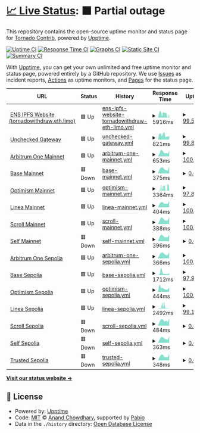 # [📈 Live Status](https://tornadocontrib.github.io/unruggable-upptime): <!--live status--> **🟧 Partial outage**

This repository contains the open-source uptime monitor and status page for [Tornado Contrib](https://codeberg.org/tornadocash), powered by [Upptime](https://github.com/upptime/upptime).

[![Uptime CI](https://github.com/tornadocontrib/unruggable-upptime/workflows/Uptime%20CI/badge.svg)](https://github.com/tornadocontrib/unruggable-upptime/actions?query=workflow%3A%22Uptime+CI%22)
[![Response Time CI](https://github.com/tornadocontrib/unruggable-upptime/workflows/Response%20Time%20CI/badge.svg)](https://github.com/tornadocontrib/unruggable-upptime/actions?query=workflow%3A%22Response+Time+CI%22)
[![Graphs CI](https://github.com/tornadocontrib/unruggable-upptime/workflows/Graphs%20CI/badge.svg)](https://github.com/tornadocontrib/unruggable-upptime/actions?query=workflow%3A%22Graphs+CI%22)
[![Static Site CI](https://github.com/tornadocontrib/unruggable-upptime/workflows/Static%20Site%20CI/badge.svg)](https://github.com/tornadocontrib/unruggable-upptime/actions?query=workflow%3A%22Static+Site+CI%22)
[![Summary CI](https://github.com/tornadocontrib/unruggable-upptime/workflows/Summary%20CI/badge.svg)](https://github.com/tornadocontrib/unruggable-upptime/actions?query=workflow%3A%22Summary+CI%22)

With [Upptime](https://upptime.js.org), you can get your own unlimited and free uptime monitor and status page, powered entirely by a GitHub repository. We use [Issues](https://github.com/tornadocontrib/unruggable-upptime/issues) as incident reports, [Actions](https://github.com/tornadocontrib/unruggable-upptime/actions) as uptime monitors, and [Pages](https://tornadocontrib.github.io/unruggable-upptime) for the status page.

<!--start: status pages-->
<!-- This summary is generated by Upptime (https://github.com/upptime/upptime) -->
<!-- Do not edit this manually, your changes will be overwritten -->
<!-- prettier-ignore -->
| URL | Status | History | Response Time | Uptime |
| --- | ------ | ------- | ------------- | ------ |
| <img alt="" src="https://assets.coingecko.com/coins/images/13496/standard/ZINt8NSB_400x400.jpg" height="13"> [ENS IPFS Website (tornadowithdraw.eth.limo)](https://tornadowithdraw.eth.limo) | 🟩 Up | [ens-ipfs-website-tornadowithdraw-eth-limo.yml](https://github.com/tornadocontrib/unruggable-upptime/commits/HEAD/history/ens-ipfs-website-tornadowithdraw-eth-limo.yml) | <details><summary><img alt="Response time graph" src="./graphs/ens-ipfs-website-tornadowithdraw-eth-limo/response-time-week.png" height="20"> 5916ms</summary><br><a href="https://tornadocontrib.github.io/unruggable-upptime/history/ens-ipfs-website-tornadowithdraw-eth-limo"><img alt="Response time 4773" src="https://img.shields.io/endpoint?url=https%3A%2F%2Fraw.githubusercontent.com%2Ftornadocontrib%2Funruggable-upptime%2FHEAD%2Fapi%2Fens-ipfs-website-tornadowithdraw-eth-limo%2Fresponse-time.json"></a><br><a href="https://tornadocontrib.github.io/unruggable-upptime/history/ens-ipfs-website-tornadowithdraw-eth-limo"><img alt="24-hour response time 6377" src="https://img.shields.io/endpoint?url=https%3A%2F%2Fraw.githubusercontent.com%2Ftornadocontrib%2Funruggable-upptime%2FHEAD%2Fapi%2Fens-ipfs-website-tornadowithdraw-eth-limo%2Fresponse-time-day.json"></a><br><a href="https://tornadocontrib.github.io/unruggable-upptime/history/ens-ipfs-website-tornadowithdraw-eth-limo"><img alt="7-day response time 5916" src="https://img.shields.io/endpoint?url=https%3A%2F%2Fraw.githubusercontent.com%2Ftornadocontrib%2Funruggable-upptime%2FHEAD%2Fapi%2Fens-ipfs-website-tornadowithdraw-eth-limo%2Fresponse-time-week.json"></a><br><a href="https://tornadocontrib.github.io/unruggable-upptime/history/ens-ipfs-website-tornadowithdraw-eth-limo"><img alt="30-day response time 4831" src="https://img.shields.io/endpoint?url=https%3A%2F%2Fraw.githubusercontent.com%2Ftornadocontrib%2Funruggable-upptime%2FHEAD%2Fapi%2Fens-ipfs-website-tornadowithdraw-eth-limo%2Fresponse-time-month.json"></a><br><a href="https://tornadocontrib.github.io/unruggable-upptime/history/ens-ipfs-website-tornadowithdraw-eth-limo"><img alt="1-year response time 4773" src="https://img.shields.io/endpoint?url=https%3A%2F%2Fraw.githubusercontent.com%2Ftornadocontrib%2Funruggable-upptime%2FHEAD%2Fapi%2Fens-ipfs-website-tornadowithdraw-eth-limo%2Fresponse-time-year.json"></a></details> | <details><summary><a href="https://tornadocontrib.github.io/unruggable-upptime/history/ens-ipfs-website-tornadowithdraw-eth-limo">99.58%</a></summary><a href="https://tornadocontrib.github.io/unruggable-upptime/history/ens-ipfs-website-tornadowithdraw-eth-limo"><img alt="All-time uptime 98.25%" src="https://img.shields.io/endpoint?url=https%3A%2F%2Fraw.githubusercontent.com%2Ftornadocontrib%2Funruggable-upptime%2FHEAD%2Fapi%2Fens-ipfs-website-tornadowithdraw-eth-limo%2Fuptime.json"></a><br><a href="https://tornadocontrib.github.io/unruggable-upptime/history/ens-ipfs-website-tornadowithdraw-eth-limo"><img alt="24-hour uptime 100.00%" src="https://img.shields.io/endpoint?url=https%3A%2F%2Fraw.githubusercontent.com%2Ftornadocontrib%2Funruggable-upptime%2FHEAD%2Fapi%2Fens-ipfs-website-tornadowithdraw-eth-limo%2Fuptime-day.json"></a><br><a href="https://tornadocontrib.github.io/unruggable-upptime/history/ens-ipfs-website-tornadowithdraw-eth-limo"><img alt="7-day uptime 99.58%" src="https://img.shields.io/endpoint?url=https%3A%2F%2Fraw.githubusercontent.com%2Ftornadocontrib%2Funruggable-upptime%2FHEAD%2Fapi%2Fens-ipfs-website-tornadowithdraw-eth-limo%2Fuptime-week.json"></a><br><a href="https://tornadocontrib.github.io/unruggable-upptime/history/ens-ipfs-website-tornadowithdraw-eth-limo"><img alt="30-day uptime 99.81%" src="https://img.shields.io/endpoint?url=https%3A%2F%2Fraw.githubusercontent.com%2Ftornadocontrib%2Funruggable-upptime%2FHEAD%2Fapi%2Fens-ipfs-website-tornadowithdraw-eth-limo%2Fuptime-month.json"></a><br><a href="https://tornadocontrib.github.io/unruggable-upptime/history/ens-ipfs-website-tornadowithdraw-eth-limo"><img alt="1-year uptime 98.25%" src="https://img.shields.io/endpoint?url=https%3A%2F%2Fraw.githubusercontent.com%2Ftornadocontrib%2Funruggable-upptime%2FHEAD%2Fapi%2Fens-ipfs-website-tornadowithdraw-eth-limo%2Fuptime-year.json"></a></details>
| <img alt="" src="https://assets.coingecko.com/coins/images/13496/standard/ZINt8NSB_400x400.jpg" height="13"> [Unchecked Gateway](https://unchecked.tornadowithdraw.com) | 🟩 Up | [unchecked-gateway.yml](https://github.com/tornadocontrib/unruggable-upptime/commits/HEAD/history/unchecked-gateway.yml) | <details><summary><img alt="Response time graph" src="./graphs/unchecked-gateway/response-time-week.png" height="20"> 821ms</summary><br><a href="https://tornadocontrib.github.io/unruggable-upptime/history/unchecked-gateway"><img alt="Response time 1374" src="https://img.shields.io/endpoint?url=https%3A%2F%2Fraw.githubusercontent.com%2Ftornadocontrib%2Funruggable-upptime%2FHEAD%2Fapi%2Funchecked-gateway%2Fresponse-time.json"></a><br><a href="https://tornadocontrib.github.io/unruggable-upptime/history/unchecked-gateway"><img alt="24-hour response time 663" src="https://img.shields.io/endpoint?url=https%3A%2F%2Fraw.githubusercontent.com%2Ftornadocontrib%2Funruggable-upptime%2FHEAD%2Fapi%2Funchecked-gateway%2Fresponse-time-day.json"></a><br><a href="https://tornadocontrib.github.io/unruggable-upptime/history/unchecked-gateway"><img alt="7-day response time 821" src="https://img.shields.io/endpoint?url=https%3A%2F%2Fraw.githubusercontent.com%2Ftornadocontrib%2Funruggable-upptime%2FHEAD%2Fapi%2Funchecked-gateway%2Fresponse-time-week.json"></a><br><a href="https://tornadocontrib.github.io/unruggable-upptime/history/unchecked-gateway"><img alt="30-day response time 1537" src="https://img.shields.io/endpoint?url=https%3A%2F%2Fraw.githubusercontent.com%2Ftornadocontrib%2Funruggable-upptime%2FHEAD%2Fapi%2Funchecked-gateway%2Fresponse-time-month.json"></a><br><a href="https://tornadocontrib.github.io/unruggable-upptime/history/unchecked-gateway"><img alt="1-year response time 1374" src="https://img.shields.io/endpoint?url=https%3A%2F%2Fraw.githubusercontent.com%2Ftornadocontrib%2Funruggable-upptime%2FHEAD%2Fapi%2Funchecked-gateway%2Fresponse-time-year.json"></a></details> | <details><summary><a href="https://tornadocontrib.github.io/unruggable-upptime/history/unchecked-gateway">99.83%</a></summary><a href="https://tornadocontrib.github.io/unruggable-upptime/history/unchecked-gateway"><img alt="All-time uptime 99.48%" src="https://img.shields.io/endpoint?url=https%3A%2F%2Fraw.githubusercontent.com%2Ftornadocontrib%2Funruggable-upptime%2FHEAD%2Fapi%2Funchecked-gateway%2Fuptime.json"></a><br><a href="https://tornadocontrib.github.io/unruggable-upptime/history/unchecked-gateway"><img alt="24-hour uptime 100.00%" src="https://img.shields.io/endpoint?url=https%3A%2F%2Fraw.githubusercontent.com%2Ftornadocontrib%2Funruggable-upptime%2FHEAD%2Fapi%2Funchecked-gateway%2Fuptime-day.json"></a><br><a href="https://tornadocontrib.github.io/unruggable-upptime/history/unchecked-gateway"><img alt="7-day uptime 99.83%" src="https://img.shields.io/endpoint?url=https%3A%2F%2Fraw.githubusercontent.com%2Ftornadocontrib%2Funruggable-upptime%2FHEAD%2Fapi%2Funchecked-gateway%2Fuptime-week.json"></a><br><a href="https://tornadocontrib.github.io/unruggable-upptime/history/unchecked-gateway"><img alt="30-day uptime 99.32%" src="https://img.shields.io/endpoint?url=https%3A%2F%2Fraw.githubusercontent.com%2Ftornadocontrib%2Funruggable-upptime%2FHEAD%2Fapi%2Funchecked-gateway%2Fuptime-month.json"></a><br><a href="https://tornadocontrib.github.io/unruggable-upptime/history/unchecked-gateway"><img alt="1-year uptime 99.48%" src="https://img.shields.io/endpoint?url=https%3A%2F%2Fraw.githubusercontent.com%2Ftornadocontrib%2Funruggable-upptime%2FHEAD%2Fapi%2Funchecked-gateway%2Fuptime-year.json"></a></details>
| <img alt="" src="https://assets.coingecko.com/coins/images/16547/standard/arb.jpg" height="13"> [Arbitrum One Mainnet](https://arbitrum.gateway.unruggable.com) | 🟩 Up | [arbitrum-one-mainnet.yml](https://github.com/tornadocontrib/unruggable-upptime/commits/HEAD/history/arbitrum-one-mainnet.yml) | <details><summary><img alt="Response time graph" src="./graphs/arbitrum-one-mainnet/response-time-week.png" height="20"> 653ms</summary><br><a href="https://tornadocontrib.github.io/unruggable-upptime/history/arbitrum-one-mainnet"><img alt="Response time 579" src="https://img.shields.io/endpoint?url=https%3A%2F%2Fraw.githubusercontent.com%2Ftornadocontrib%2Funruggable-upptime%2FHEAD%2Fapi%2Farbitrum-one-mainnet%2Fresponse-time.json"></a><br><a href="https://tornadocontrib.github.io/unruggable-upptime/history/arbitrum-one-mainnet"><img alt="24-hour response time 859" src="https://img.shields.io/endpoint?url=https%3A%2F%2Fraw.githubusercontent.com%2Ftornadocontrib%2Funruggable-upptime%2FHEAD%2Fapi%2Farbitrum-one-mainnet%2Fresponse-time-day.json"></a><br><a href="https://tornadocontrib.github.io/unruggable-upptime/history/arbitrum-one-mainnet"><img alt="7-day response time 653" src="https://img.shields.io/endpoint?url=https%3A%2F%2Fraw.githubusercontent.com%2Ftornadocontrib%2Funruggable-upptime%2FHEAD%2Fapi%2Farbitrum-one-mainnet%2Fresponse-time-week.json"></a><br><a href="https://tornadocontrib.github.io/unruggable-upptime/history/arbitrum-one-mainnet"><img alt="30-day response time 571" src="https://img.shields.io/endpoint?url=https%3A%2F%2Fraw.githubusercontent.com%2Ftornadocontrib%2Funruggable-upptime%2FHEAD%2Fapi%2Farbitrum-one-mainnet%2Fresponse-time-month.json"></a><br><a href="https://tornadocontrib.github.io/unruggable-upptime/history/arbitrum-one-mainnet"><img alt="1-year response time 579" src="https://img.shields.io/endpoint?url=https%3A%2F%2Fraw.githubusercontent.com%2Ftornadocontrib%2Funruggable-upptime%2FHEAD%2Fapi%2Farbitrum-one-mainnet%2Fresponse-time-year.json"></a></details> | <details><summary><a href="https://tornadocontrib.github.io/unruggable-upptime/history/arbitrum-one-mainnet">100.00%</a></summary><a href="https://tornadocontrib.github.io/unruggable-upptime/history/arbitrum-one-mainnet"><img alt="All-time uptime 94.52%" src="https://img.shields.io/endpoint?url=https%3A%2F%2Fraw.githubusercontent.com%2Ftornadocontrib%2Funruggable-upptime%2FHEAD%2Fapi%2Farbitrum-one-mainnet%2Fuptime.json"></a><br><a href="https://tornadocontrib.github.io/unruggable-upptime/history/arbitrum-one-mainnet"><img alt="24-hour uptime 100.00%" src="https://img.shields.io/endpoint?url=https%3A%2F%2Fraw.githubusercontent.com%2Ftornadocontrib%2Funruggable-upptime%2FHEAD%2Fapi%2Farbitrum-one-mainnet%2Fuptime-day.json"></a><br><a href="https://tornadocontrib.github.io/unruggable-upptime/history/arbitrum-one-mainnet"><img alt="7-day uptime 100.00%" src="https://img.shields.io/endpoint?url=https%3A%2F%2Fraw.githubusercontent.com%2Ftornadocontrib%2Funruggable-upptime%2FHEAD%2Fapi%2Farbitrum-one-mainnet%2Fuptime-week.json"></a><br><a href="https://tornadocontrib.github.io/unruggable-upptime/history/arbitrum-one-mainnet"><img alt="30-day uptime 100.00%" src="https://img.shields.io/endpoint?url=https%3A%2F%2Fraw.githubusercontent.com%2Ftornadocontrib%2Funruggable-upptime%2FHEAD%2Fapi%2Farbitrum-one-mainnet%2Fuptime-month.json"></a><br><a href="https://tornadocontrib.github.io/unruggable-upptime/history/arbitrum-one-mainnet"><img alt="1-year uptime 94.52%" src="https://img.shields.io/endpoint?url=https%3A%2F%2Fraw.githubusercontent.com%2Ftornadocontrib%2Funruggable-upptime%2FHEAD%2Fapi%2Farbitrum-one-mainnet%2Fuptime-year.json"></a></details>
| <img alt="" src="https://raw.githubusercontent.com/base-org/brand-kit/refs/heads/main/logo/symbol/Base_Symbol_Blue.png" height="13"> [Base Mainnet](https://base.gateway.unruggable.com) | 🟥 Down | [base-mainnet.yml](https://github.com/tornadocontrib/unruggable-upptime/commits/HEAD/history/base-mainnet.yml) | <details><summary><img alt="Response time graph" src="./graphs/base-mainnet/response-time-week.png" height="20"> 375ms</summary><br><a href="https://tornadocontrib.github.io/unruggable-upptime/history/base-mainnet"><img alt="Response time 2330" src="https://img.shields.io/endpoint?url=https%3A%2F%2Fraw.githubusercontent.com%2Ftornadocontrib%2Funruggable-upptime%2FHEAD%2Fapi%2Fbase-mainnet%2Fresponse-time.json"></a><br><a href="https://tornadocontrib.github.io/unruggable-upptime/history/base-mainnet"><img alt="24-hour response time 545" src="https://img.shields.io/endpoint?url=https%3A%2F%2Fraw.githubusercontent.com%2Ftornadocontrib%2Funruggable-upptime%2FHEAD%2Fapi%2Fbase-mainnet%2Fresponse-time-day.json"></a><br><a href="https://tornadocontrib.github.io/unruggable-upptime/history/base-mainnet"><img alt="7-day response time 375" src="https://img.shields.io/endpoint?url=https%3A%2F%2Fraw.githubusercontent.com%2Ftornadocontrib%2Funruggable-upptime%2FHEAD%2Fapi%2Fbase-mainnet%2Fresponse-time-week.json"></a><br><a href="https://tornadocontrib.github.io/unruggable-upptime/history/base-mainnet"><img alt="30-day response time 356" src="https://img.shields.io/endpoint?url=https%3A%2F%2Fraw.githubusercontent.com%2Ftornadocontrib%2Funruggable-upptime%2FHEAD%2Fapi%2Fbase-mainnet%2Fresponse-time-month.json"></a><br><a href="https://tornadocontrib.github.io/unruggable-upptime/history/base-mainnet"><img alt="1-year response time 2330" src="https://img.shields.io/endpoint?url=https%3A%2F%2Fraw.githubusercontent.com%2Ftornadocontrib%2Funruggable-upptime%2FHEAD%2Fapi%2Fbase-mainnet%2Fresponse-time-year.json"></a></details> | <details><summary><a href="https://tornadocontrib.github.io/unruggable-upptime/history/base-mainnet">0.00%</a></summary><a href="https://tornadocontrib.github.io/unruggable-upptime/history/base-mainnet"><img alt="All-time uptime 34.46%" src="https://img.shields.io/endpoint?url=https%3A%2F%2Fraw.githubusercontent.com%2Ftornadocontrib%2Funruggable-upptime%2FHEAD%2Fapi%2Fbase-mainnet%2Fuptime.json"></a><br><a href="https://tornadocontrib.github.io/unruggable-upptime/history/base-mainnet"><img alt="24-hour uptime 0.00%" src="https://img.shields.io/endpoint?url=https%3A%2F%2Fraw.githubusercontent.com%2Ftornadocontrib%2Funruggable-upptime%2FHEAD%2Fapi%2Fbase-mainnet%2Fuptime-day.json"></a><br><a href="https://tornadocontrib.github.io/unruggable-upptime/history/base-mainnet"><img alt="7-day uptime 0.00%" src="https://img.shields.io/endpoint?url=https%3A%2F%2Fraw.githubusercontent.com%2Ftornadocontrib%2Funruggable-upptime%2FHEAD%2Fapi%2Fbase-mainnet%2Fuptime-week.json"></a><br><a href="https://tornadocontrib.github.io/unruggable-upptime/history/base-mainnet"><img alt="30-day uptime 0.00%" src="https://img.shields.io/endpoint?url=https%3A%2F%2Fraw.githubusercontent.com%2Ftornadocontrib%2Funruggable-upptime%2FHEAD%2Fapi%2Fbase-mainnet%2Fuptime-month.json"></a><br><a href="https://tornadocontrib.github.io/unruggable-upptime/history/base-mainnet"><img alt="1-year uptime 34.46%" src="https://img.shields.io/endpoint?url=https%3A%2F%2Fraw.githubusercontent.com%2Ftornadocontrib%2Funruggable-upptime%2FHEAD%2Fapi%2Fbase-mainnet%2Fuptime-year.json"></a></details>
| <img alt="" src="https://assets.coingecko.com/coins/images/25244/standard/Optimism.png" height="13"> [Optimism Mainnet](https://optimism.gateway.unruggable.com) | 🟩 Up | [optimism-mainnet.yml](https://github.com/tornadocontrib/unruggable-upptime/commits/HEAD/history/optimism-mainnet.yml) | <details><summary><img alt="Response time graph" src="./graphs/optimism-mainnet/response-time-week.png" height="20"> 3364ms</summary><br><a href="https://tornadocontrib.github.io/unruggable-upptime/history/optimism-mainnet"><img alt="Response time 2216" src="https://img.shields.io/endpoint?url=https%3A%2F%2Fraw.githubusercontent.com%2Ftornadocontrib%2Funruggable-upptime%2FHEAD%2Fapi%2Foptimism-mainnet%2Fresponse-time.json"></a><br><a href="https://tornadocontrib.github.io/unruggable-upptime/history/optimism-mainnet"><img alt="24-hour response time 1852" src="https://img.shields.io/endpoint?url=https%3A%2F%2Fraw.githubusercontent.com%2Ftornadocontrib%2Funruggable-upptime%2FHEAD%2Fapi%2Foptimism-mainnet%2Fresponse-time-day.json"></a><br><a href="https://tornadocontrib.github.io/unruggable-upptime/history/optimism-mainnet"><img alt="7-day response time 3364" src="https://img.shields.io/endpoint?url=https%3A%2F%2Fraw.githubusercontent.com%2Ftornadocontrib%2Funruggable-upptime%2FHEAD%2Fapi%2Foptimism-mainnet%2Fresponse-time-week.json"></a><br><a href="https://tornadocontrib.github.io/unruggable-upptime/history/optimism-mainnet"><img alt="30-day response time 1994" src="https://img.shields.io/endpoint?url=https%3A%2F%2Fraw.githubusercontent.com%2Ftornadocontrib%2Funruggable-upptime%2FHEAD%2Fapi%2Foptimism-mainnet%2Fresponse-time-month.json"></a><br><a href="https://tornadocontrib.github.io/unruggable-upptime/history/optimism-mainnet"><img alt="1-year response time 2216" src="https://img.shields.io/endpoint?url=https%3A%2F%2Fraw.githubusercontent.com%2Ftornadocontrib%2Funruggable-upptime%2FHEAD%2Fapi%2Foptimism-mainnet%2Fresponse-time-year.json"></a></details> | <details><summary><a href="https://tornadocontrib.github.io/unruggable-upptime/history/optimism-mainnet">97.89%</a></summary><a href="https://tornadocontrib.github.io/unruggable-upptime/history/optimism-mainnet"><img alt="All-time uptime 88.12%" src="https://img.shields.io/endpoint?url=https%3A%2F%2Fraw.githubusercontent.com%2Ftornadocontrib%2Funruggable-upptime%2FHEAD%2Fapi%2Foptimism-mainnet%2Fuptime.json"></a><br><a href="https://tornadocontrib.github.io/unruggable-upptime/history/optimism-mainnet"><img alt="24-hour uptime 90.13%" src="https://img.shields.io/endpoint?url=https%3A%2F%2Fraw.githubusercontent.com%2Ftornadocontrib%2Funruggable-upptime%2FHEAD%2Fapi%2Foptimism-mainnet%2Fuptime-day.json"></a><br><a href="https://tornadocontrib.github.io/unruggable-upptime/history/optimism-mainnet"><img alt="7-day uptime 97.89%" src="https://img.shields.io/endpoint?url=https%3A%2F%2Fraw.githubusercontent.com%2Ftornadocontrib%2Funruggable-upptime%2FHEAD%2Fapi%2Foptimism-mainnet%2Fuptime-week.json"></a><br><a href="https://tornadocontrib.github.io/unruggable-upptime/history/optimism-mainnet"><img alt="30-day uptime 99.33%" src="https://img.shields.io/endpoint?url=https%3A%2F%2Fraw.githubusercontent.com%2Ftornadocontrib%2Funruggable-upptime%2FHEAD%2Fapi%2Foptimism-mainnet%2Fuptime-month.json"></a><br><a href="https://tornadocontrib.github.io/unruggable-upptime/history/optimism-mainnet"><img alt="1-year uptime 88.12%" src="https://img.shields.io/endpoint?url=https%3A%2F%2Fraw.githubusercontent.com%2Ftornadocontrib%2Funruggable-upptime%2FHEAD%2Fapi%2Foptimism-mainnet%2Fuptime-year.json"></a></details>
| <img alt="" src="https://linea.build/_next/static/media/logomark.1510dc60.svg" height="13"> [Linea Mainnet](https://linea.gateway.unruggable.com) | 🟩 Up | [linea-mainnet.yml](https://github.com/tornadocontrib/unruggable-upptime/commits/HEAD/history/linea-mainnet.yml) | <details><summary><img alt="Response time graph" src="./graphs/linea-mainnet/response-time-week.png" height="20"> 404ms</summary><br><a href="https://tornadocontrib.github.io/unruggable-upptime/history/linea-mainnet"><img alt="Response time 419" src="https://img.shields.io/endpoint?url=https%3A%2F%2Fraw.githubusercontent.com%2Ftornadocontrib%2Funruggable-upptime%2FHEAD%2Fapi%2Flinea-mainnet%2Fresponse-time.json"></a><br><a href="https://tornadocontrib.github.io/unruggable-upptime/history/linea-mainnet"><img alt="24-hour response time 604" src="https://img.shields.io/endpoint?url=https%3A%2F%2Fraw.githubusercontent.com%2Ftornadocontrib%2Funruggable-upptime%2FHEAD%2Fapi%2Flinea-mainnet%2Fresponse-time-day.json"></a><br><a href="https://tornadocontrib.github.io/unruggable-upptime/history/linea-mainnet"><img alt="7-day response time 404" src="https://img.shields.io/endpoint?url=https%3A%2F%2Fraw.githubusercontent.com%2Ftornadocontrib%2Funruggable-upptime%2FHEAD%2Fapi%2Flinea-mainnet%2Fresponse-time-week.json"></a><br><a href="https://tornadocontrib.github.io/unruggable-upptime/history/linea-mainnet"><img alt="30-day response time 467" src="https://img.shields.io/endpoint?url=https%3A%2F%2Fraw.githubusercontent.com%2Ftornadocontrib%2Funruggable-upptime%2FHEAD%2Fapi%2Flinea-mainnet%2Fresponse-time-month.json"></a><br><a href="https://tornadocontrib.github.io/unruggable-upptime/history/linea-mainnet"><img alt="1-year response time 419" src="https://img.shields.io/endpoint?url=https%3A%2F%2Fraw.githubusercontent.com%2Ftornadocontrib%2Funruggable-upptime%2FHEAD%2Fapi%2Flinea-mainnet%2Fresponse-time-year.json"></a></details> | <details><summary><a href="https://tornadocontrib.github.io/unruggable-upptime/history/linea-mainnet">100.00%</a></summary><a href="https://tornadocontrib.github.io/unruggable-upptime/history/linea-mainnet"><img alt="All-time uptime 37.05%" src="https://img.shields.io/endpoint?url=https%3A%2F%2Fraw.githubusercontent.com%2Ftornadocontrib%2Funruggable-upptime%2FHEAD%2Fapi%2Flinea-mainnet%2Fuptime.json"></a><br><a href="https://tornadocontrib.github.io/unruggable-upptime/history/linea-mainnet"><img alt="24-hour uptime 100.00%" src="https://img.shields.io/endpoint?url=https%3A%2F%2Fraw.githubusercontent.com%2Ftornadocontrib%2Funruggable-upptime%2FHEAD%2Fapi%2Flinea-mainnet%2Fuptime-day.json"></a><br><a href="https://tornadocontrib.github.io/unruggable-upptime/history/linea-mainnet"><img alt="7-day uptime 100.00%" src="https://img.shields.io/endpoint?url=https%3A%2F%2Fraw.githubusercontent.com%2Ftornadocontrib%2Funruggable-upptime%2FHEAD%2Fapi%2Flinea-mainnet%2Fuptime-week.json"></a><br><a href="https://tornadocontrib.github.io/unruggable-upptime/history/linea-mainnet"><img alt="30-day uptime 87.47%" src="https://img.shields.io/endpoint?url=https%3A%2F%2Fraw.githubusercontent.com%2Ftornadocontrib%2Funruggable-upptime%2FHEAD%2Fapi%2Flinea-mainnet%2Fuptime-month.json"></a><br><a href="https://tornadocontrib.github.io/unruggable-upptime/history/linea-mainnet"><img alt="1-year uptime 37.05%" src="https://img.shields.io/endpoint?url=https%3A%2F%2Fraw.githubusercontent.com%2Ftornadocontrib%2Funruggable-upptime%2FHEAD%2Fapi%2Flinea-mainnet%2Fuptime-year.json"></a></details>
| <img alt="" src="https://assets.coingecko.com/coins/images/50571/standard/scroll.jpg" height="13"> [Scroll Mainnet](https://scroll.gateway.unruggable.com) | 🟩 Up | [scroll-mainnet.yml](https://github.com/tornadocontrib/unruggable-upptime/commits/HEAD/history/scroll-mainnet.yml) | <details><summary><img alt="Response time graph" src="./graphs/scroll-mainnet/response-time-week.png" height="20"> 388ms</summary><br><a href="https://tornadocontrib.github.io/unruggable-upptime/history/scroll-mainnet"><img alt="Response time 440" src="https://img.shields.io/endpoint?url=https%3A%2F%2Fraw.githubusercontent.com%2Ftornadocontrib%2Funruggable-upptime%2FHEAD%2Fapi%2Fscroll-mainnet%2Fresponse-time.json"></a><br><a href="https://tornadocontrib.github.io/unruggable-upptime/history/scroll-mainnet"><img alt="24-hour response time 559" src="https://img.shields.io/endpoint?url=https%3A%2F%2Fraw.githubusercontent.com%2Ftornadocontrib%2Funruggable-upptime%2FHEAD%2Fapi%2Fscroll-mainnet%2Fresponse-time-day.json"></a><br><a href="https://tornadocontrib.github.io/unruggable-upptime/history/scroll-mainnet"><img alt="7-day response time 388" src="https://img.shields.io/endpoint?url=https%3A%2F%2Fraw.githubusercontent.com%2Ftornadocontrib%2Funruggable-upptime%2FHEAD%2Fapi%2Fscroll-mainnet%2Fresponse-time-week.json"></a><br><a href="https://tornadocontrib.github.io/unruggable-upptime/history/scroll-mainnet"><img alt="30-day response time 490" src="https://img.shields.io/endpoint?url=https%3A%2F%2Fraw.githubusercontent.com%2Ftornadocontrib%2Funruggable-upptime%2FHEAD%2Fapi%2Fscroll-mainnet%2Fresponse-time-month.json"></a><br><a href="https://tornadocontrib.github.io/unruggable-upptime/history/scroll-mainnet"><img alt="1-year response time 440" src="https://img.shields.io/endpoint?url=https%3A%2F%2Fraw.githubusercontent.com%2Ftornadocontrib%2Funruggable-upptime%2FHEAD%2Fapi%2Fscroll-mainnet%2Fresponse-time-year.json"></a></details> | <details><summary><a href="https://tornadocontrib.github.io/unruggable-upptime/history/scroll-mainnet">100.00%</a></summary><a href="https://tornadocontrib.github.io/unruggable-upptime/history/scroll-mainnet"><img alt="All-time uptime 94.45%" src="https://img.shields.io/endpoint?url=https%3A%2F%2Fraw.githubusercontent.com%2Ftornadocontrib%2Funruggable-upptime%2FHEAD%2Fapi%2Fscroll-mainnet%2Fuptime.json"></a><br><a href="https://tornadocontrib.github.io/unruggable-upptime/history/scroll-mainnet"><img alt="24-hour uptime 100.00%" src="https://img.shields.io/endpoint?url=https%3A%2F%2Fraw.githubusercontent.com%2Ftornadocontrib%2Funruggable-upptime%2FHEAD%2Fapi%2Fscroll-mainnet%2Fuptime-day.json"></a><br><a href="https://tornadocontrib.github.io/unruggable-upptime/history/scroll-mainnet"><img alt="7-day uptime 100.00%" src="https://img.shields.io/endpoint?url=https%3A%2F%2Fraw.githubusercontent.com%2Ftornadocontrib%2Funruggable-upptime%2FHEAD%2Fapi%2Fscroll-mainnet%2Fuptime-week.json"></a><br><a href="https://tornadocontrib.github.io/unruggable-upptime/history/scroll-mainnet"><img alt="30-day uptime 99.94%" src="https://img.shields.io/endpoint?url=https%3A%2F%2Fraw.githubusercontent.com%2Ftornadocontrib%2Funruggable-upptime%2FHEAD%2Fapi%2Fscroll-mainnet%2Fuptime-month.json"></a><br><a href="https://tornadocontrib.github.io/unruggable-upptime/history/scroll-mainnet"><img alt="1-year uptime 94.45%" src="https://img.shields.io/endpoint?url=https%3A%2F%2Fraw.githubusercontent.com%2Ftornadocontrib%2Funruggable-upptime%2FHEAD%2Fapi%2Fscroll-mainnet%2Fuptime-year.json"></a></details>
| <img alt="" src="https://assets.coingecko.com/coins/images/279/standard/ethereum.png" height="13"> [Self Mainnet](https://self.gateway.unruggable.com) | 🟥 Down | [self-mainnet.yml](https://github.com/tornadocontrib/unruggable-upptime/commits/HEAD/history/self-mainnet.yml) | <details><summary><img alt="Response time graph" src="./graphs/self-mainnet/response-time-week.png" height="20"> 396ms</summary><br><a href="https://tornadocontrib.github.io/unruggable-upptime/history/self-mainnet"><img alt="Response time 365" src="https://img.shields.io/endpoint?url=https%3A%2F%2Fraw.githubusercontent.com%2Ftornadocontrib%2Funruggable-upptime%2FHEAD%2Fapi%2Fself-mainnet%2Fresponse-time.json"></a><br><a href="https://tornadocontrib.github.io/unruggable-upptime/history/self-mainnet"><img alt="24-hour response time 529" src="https://img.shields.io/endpoint?url=https%3A%2F%2Fraw.githubusercontent.com%2Ftornadocontrib%2Funruggable-upptime%2FHEAD%2Fapi%2Fself-mainnet%2Fresponse-time-day.json"></a><br><a href="https://tornadocontrib.github.io/unruggable-upptime/history/self-mainnet"><img alt="7-day response time 396" src="https://img.shields.io/endpoint?url=https%3A%2F%2Fraw.githubusercontent.com%2Ftornadocontrib%2Funruggable-upptime%2FHEAD%2Fapi%2Fself-mainnet%2Fresponse-time-week.json"></a><br><a href="https://tornadocontrib.github.io/unruggable-upptime/history/self-mainnet"><img alt="30-day response time 348" src="https://img.shields.io/endpoint?url=https%3A%2F%2Fraw.githubusercontent.com%2Ftornadocontrib%2Funruggable-upptime%2FHEAD%2Fapi%2Fself-mainnet%2Fresponse-time-month.json"></a><br><a href="https://tornadocontrib.github.io/unruggable-upptime/history/self-mainnet"><img alt="1-year response time 365" src="https://img.shields.io/endpoint?url=https%3A%2F%2Fraw.githubusercontent.com%2Ftornadocontrib%2Funruggable-upptime%2FHEAD%2Fapi%2Fself-mainnet%2Fresponse-time-year.json"></a></details> | <details><summary><a href="https://tornadocontrib.github.io/unruggable-upptime/history/self-mainnet">0.00%</a></summary><a href="https://tornadocontrib.github.io/unruggable-upptime/history/self-mainnet"><img alt="All-time uptime 0.00%" src="https://img.shields.io/endpoint?url=https%3A%2F%2Fraw.githubusercontent.com%2Ftornadocontrib%2Funruggable-upptime%2FHEAD%2Fapi%2Fself-mainnet%2Fuptime.json"></a><br><a href="https://tornadocontrib.github.io/unruggable-upptime/history/self-mainnet"><img alt="24-hour uptime 0.00%" src="https://img.shields.io/endpoint?url=https%3A%2F%2Fraw.githubusercontent.com%2Ftornadocontrib%2Funruggable-upptime%2FHEAD%2Fapi%2Fself-mainnet%2Fuptime-day.json"></a><br><a href="https://tornadocontrib.github.io/unruggable-upptime/history/self-mainnet"><img alt="7-day uptime 0.00%" src="https://img.shields.io/endpoint?url=https%3A%2F%2Fraw.githubusercontent.com%2Ftornadocontrib%2Funruggable-upptime%2FHEAD%2Fapi%2Fself-mainnet%2Fuptime-week.json"></a><br><a href="https://tornadocontrib.github.io/unruggable-upptime/history/self-mainnet"><img alt="30-day uptime 0.00%" src="https://img.shields.io/endpoint?url=https%3A%2F%2Fraw.githubusercontent.com%2Ftornadocontrib%2Funruggable-upptime%2FHEAD%2Fapi%2Fself-mainnet%2Fuptime-month.json"></a><br><a href="https://tornadocontrib.github.io/unruggable-upptime/history/self-mainnet"><img alt="1-year uptime 0.00%" src="https://img.shields.io/endpoint?url=https%3A%2F%2Fraw.githubusercontent.com%2Ftornadocontrib%2Funruggable-upptime%2FHEAD%2Fapi%2Fself-mainnet%2Fuptime-year.json"></a></details>
| <img alt="" src="https://assets.coingecko.com/coins/images/16547/standard/arb.jpg" height="13"> [Arbitrum One Sepolia](https://arbitrum-sepolia.gateway.unruggable.com) | 🟩 Up | [arbitrum-one-sepolia.yml](https://github.com/tornadocontrib/unruggable-upptime/commits/HEAD/history/arbitrum-one-sepolia.yml) | <details><summary><img alt="Response time graph" src="./graphs/arbitrum-one-sepolia/response-time-week.png" height="20"> 366ms</summary><br><a href="https://tornadocontrib.github.io/unruggable-upptime/history/arbitrum-one-sepolia"><img alt="Response time 528" src="https://img.shields.io/endpoint?url=https%3A%2F%2Fraw.githubusercontent.com%2Ftornadocontrib%2Funruggable-upptime%2FHEAD%2Fapi%2Farbitrum-one-sepolia%2Fresponse-time.json"></a><br><a href="https://tornadocontrib.github.io/unruggable-upptime/history/arbitrum-one-sepolia"><img alt="24-hour response time 518" src="https://img.shields.io/endpoint?url=https%3A%2F%2Fraw.githubusercontent.com%2Ftornadocontrib%2Funruggable-upptime%2FHEAD%2Fapi%2Farbitrum-one-sepolia%2Fresponse-time-day.json"></a><br><a href="https://tornadocontrib.github.io/unruggable-upptime/history/arbitrum-one-sepolia"><img alt="7-day response time 366" src="https://img.shields.io/endpoint?url=https%3A%2F%2Fraw.githubusercontent.com%2Ftornadocontrib%2Funruggable-upptime%2FHEAD%2Fapi%2Farbitrum-one-sepolia%2Fresponse-time-week.json"></a><br><a href="https://tornadocontrib.github.io/unruggable-upptime/history/arbitrum-one-sepolia"><img alt="30-day response time 664" src="https://img.shields.io/endpoint?url=https%3A%2F%2Fraw.githubusercontent.com%2Ftornadocontrib%2Funruggable-upptime%2FHEAD%2Fapi%2Farbitrum-one-sepolia%2Fresponse-time-month.json"></a><br><a href="https://tornadocontrib.github.io/unruggable-upptime/history/arbitrum-one-sepolia"><img alt="1-year response time 528" src="https://img.shields.io/endpoint?url=https%3A%2F%2Fraw.githubusercontent.com%2Ftornadocontrib%2Funruggable-upptime%2FHEAD%2Fapi%2Farbitrum-one-sepolia%2Fresponse-time-year.json"></a></details> | <details><summary><a href="https://tornadocontrib.github.io/unruggable-upptime/history/arbitrum-one-sepolia">100.00%</a></summary><a href="https://tornadocontrib.github.io/unruggable-upptime/history/arbitrum-one-sepolia"><img alt="All-time uptime 99.92%" src="https://img.shields.io/endpoint?url=https%3A%2F%2Fraw.githubusercontent.com%2Ftornadocontrib%2Funruggable-upptime%2FHEAD%2Fapi%2Farbitrum-one-sepolia%2Fuptime.json"></a><br><a href="https://tornadocontrib.github.io/unruggable-upptime/history/arbitrum-one-sepolia"><img alt="24-hour uptime 100.00%" src="https://img.shields.io/endpoint?url=https%3A%2F%2Fraw.githubusercontent.com%2Ftornadocontrib%2Funruggable-upptime%2FHEAD%2Fapi%2Farbitrum-one-sepolia%2Fuptime-day.json"></a><br><a href="https://tornadocontrib.github.io/unruggable-upptime/history/arbitrum-one-sepolia"><img alt="7-day uptime 100.00%" src="https://img.shields.io/endpoint?url=https%3A%2F%2Fraw.githubusercontent.com%2Ftornadocontrib%2Funruggable-upptime%2FHEAD%2Fapi%2Farbitrum-one-sepolia%2Fuptime-week.json"></a><br><a href="https://tornadocontrib.github.io/unruggable-upptime/history/arbitrum-one-sepolia"><img alt="30-day uptime 99.80%" src="https://img.shields.io/endpoint?url=https%3A%2F%2Fraw.githubusercontent.com%2Ftornadocontrib%2Funruggable-upptime%2FHEAD%2Fapi%2Farbitrum-one-sepolia%2Fuptime-month.json"></a><br><a href="https://tornadocontrib.github.io/unruggable-upptime/history/arbitrum-one-sepolia"><img alt="1-year uptime 99.92%" src="https://img.shields.io/endpoint?url=https%3A%2F%2Fraw.githubusercontent.com%2Ftornadocontrib%2Funruggable-upptime%2FHEAD%2Fapi%2Farbitrum-one-sepolia%2Fuptime-year.json"></a></details>
| <img alt="" src="https://raw.githubusercontent.com/base-org/brand-kit/refs/heads/main/logo/symbol/Base_Symbol_Blue.png" height="13"> [Base Sepolia](https://base-sepolia.gateway.unruggable.com) | 🟩 Up | [base-sepolia.yml](https://github.com/tornadocontrib/unruggable-upptime/commits/HEAD/history/base-sepolia.yml) | <details><summary><img alt="Response time graph" src="./graphs/base-sepolia/response-time-week.png" height="20"> 1712ms</summary><br><a href="https://tornadocontrib.github.io/unruggable-upptime/history/base-sepolia"><img alt="Response time 1720" src="https://img.shields.io/endpoint?url=https%3A%2F%2Fraw.githubusercontent.com%2Ftornadocontrib%2Funruggable-upptime%2FHEAD%2Fapi%2Fbase-sepolia%2Fresponse-time.json"></a><br><a href="https://tornadocontrib.github.io/unruggable-upptime/history/base-sepolia"><img alt="24-hour response time 3970" src="https://img.shields.io/endpoint?url=https%3A%2F%2Fraw.githubusercontent.com%2Ftornadocontrib%2Funruggable-upptime%2FHEAD%2Fapi%2Fbase-sepolia%2Fresponse-time-day.json"></a><br><a href="https://tornadocontrib.github.io/unruggable-upptime/history/base-sepolia"><img alt="7-day response time 1712" src="https://img.shields.io/endpoint?url=https%3A%2F%2Fraw.githubusercontent.com%2Ftornadocontrib%2Funruggable-upptime%2FHEAD%2Fapi%2Fbase-sepolia%2Fresponse-time-week.json"></a><br><a href="https://tornadocontrib.github.io/unruggable-upptime/history/base-sepolia"><img alt="30-day response time 1172" src="https://img.shields.io/endpoint?url=https%3A%2F%2Fraw.githubusercontent.com%2Ftornadocontrib%2Funruggable-upptime%2FHEAD%2Fapi%2Fbase-sepolia%2Fresponse-time-month.json"></a><br><a href="https://tornadocontrib.github.io/unruggable-upptime/history/base-sepolia"><img alt="1-year response time 1720" src="https://img.shields.io/endpoint?url=https%3A%2F%2Fraw.githubusercontent.com%2Ftornadocontrib%2Funruggable-upptime%2FHEAD%2Fapi%2Fbase-sepolia%2Fresponse-time-year.json"></a></details> | <details><summary><a href="https://tornadocontrib.github.io/unruggable-upptime/history/base-sepolia">97.97%</a></summary><a href="https://tornadocontrib.github.io/unruggable-upptime/history/base-sepolia"><img alt="All-time uptime 92.90%" src="https://img.shields.io/endpoint?url=https%3A%2F%2Fraw.githubusercontent.com%2Ftornadocontrib%2Funruggable-upptime%2FHEAD%2Fapi%2Fbase-sepolia%2Fuptime.json"></a><br><a href="https://tornadocontrib.github.io/unruggable-upptime/history/base-sepolia"><img alt="24-hour uptime 85.80%" src="https://img.shields.io/endpoint?url=https%3A%2F%2Fraw.githubusercontent.com%2Ftornadocontrib%2Funruggable-upptime%2FHEAD%2Fapi%2Fbase-sepolia%2Fuptime-day.json"></a><br><a href="https://tornadocontrib.github.io/unruggable-upptime/history/base-sepolia"><img alt="7-day uptime 97.97%" src="https://img.shields.io/endpoint?url=https%3A%2F%2Fraw.githubusercontent.com%2Ftornadocontrib%2Funruggable-upptime%2FHEAD%2Fapi%2Fbase-sepolia%2Fuptime-week.json"></a><br><a href="https://tornadocontrib.github.io/unruggable-upptime/history/base-sepolia"><img alt="30-day uptime 99.28%" src="https://img.shields.io/endpoint?url=https%3A%2F%2Fraw.githubusercontent.com%2Ftornadocontrib%2Funruggable-upptime%2FHEAD%2Fapi%2Fbase-sepolia%2Fuptime-month.json"></a><br><a href="https://tornadocontrib.github.io/unruggable-upptime/history/base-sepolia"><img alt="1-year uptime 92.90%" src="https://img.shields.io/endpoint?url=https%3A%2F%2Fraw.githubusercontent.com%2Ftornadocontrib%2Funruggable-upptime%2FHEAD%2Fapi%2Fbase-sepolia%2Fuptime-year.json"></a></details>
| <img alt="" src="https://assets.coingecko.com/coins/images/25244/standard/Optimism.png" height="13"> [Optimism Sepolia](https://optimism-sepolia.gateway.unruggable.com) | 🟩 Up | [optimism-sepolia.yml](https://github.com/tornadocontrib/unruggable-upptime/commits/HEAD/history/optimism-sepolia.yml) | <details><summary><img alt="Response time graph" src="./graphs/optimism-sepolia/response-time-week.png" height="20"> 444ms</summary><br><a href="https://tornadocontrib.github.io/unruggable-upptime/history/optimism-sepolia"><img alt="Response time 626" src="https://img.shields.io/endpoint?url=https%3A%2F%2Fraw.githubusercontent.com%2Ftornadocontrib%2Funruggable-upptime%2FHEAD%2Fapi%2Foptimism-sepolia%2Fresponse-time.json"></a><br><a href="https://tornadocontrib.github.io/unruggable-upptime/history/optimism-sepolia"><img alt="24-hour response time 511" src="https://img.shields.io/endpoint?url=https%3A%2F%2Fraw.githubusercontent.com%2Ftornadocontrib%2Funruggable-upptime%2FHEAD%2Fapi%2Foptimism-sepolia%2Fresponse-time-day.json"></a><br><a href="https://tornadocontrib.github.io/unruggable-upptime/history/optimism-sepolia"><img alt="7-day response time 444" src="https://img.shields.io/endpoint?url=https%3A%2F%2Fraw.githubusercontent.com%2Ftornadocontrib%2Funruggable-upptime%2FHEAD%2Fapi%2Foptimism-sepolia%2Fresponse-time-week.json"></a><br><a href="https://tornadocontrib.github.io/unruggable-upptime/history/optimism-sepolia"><img alt="30-day response time 465" src="https://img.shields.io/endpoint?url=https%3A%2F%2Fraw.githubusercontent.com%2Ftornadocontrib%2Funruggable-upptime%2FHEAD%2Fapi%2Foptimism-sepolia%2Fresponse-time-month.json"></a><br><a href="https://tornadocontrib.github.io/unruggable-upptime/history/optimism-sepolia"><img alt="1-year response time 626" src="https://img.shields.io/endpoint?url=https%3A%2F%2Fraw.githubusercontent.com%2Ftornadocontrib%2Funruggable-upptime%2FHEAD%2Fapi%2Foptimism-sepolia%2Fresponse-time-year.json"></a></details> | <details><summary><a href="https://tornadocontrib.github.io/unruggable-upptime/history/optimism-sepolia">100.00%</a></summary><a href="https://tornadocontrib.github.io/unruggable-upptime/history/optimism-sepolia"><img alt="All-time uptime 94.49%" src="https://img.shields.io/endpoint?url=https%3A%2F%2Fraw.githubusercontent.com%2Ftornadocontrib%2Funruggable-upptime%2FHEAD%2Fapi%2Foptimism-sepolia%2Fuptime.json"></a><br><a href="https://tornadocontrib.github.io/unruggable-upptime/history/optimism-sepolia"><img alt="24-hour uptime 100.00%" src="https://img.shields.io/endpoint?url=https%3A%2F%2Fraw.githubusercontent.com%2Ftornadocontrib%2Funruggable-upptime%2FHEAD%2Fapi%2Foptimism-sepolia%2Fuptime-day.json"></a><br><a href="https://tornadocontrib.github.io/unruggable-upptime/history/optimism-sepolia"><img alt="7-day uptime 100.00%" src="https://img.shields.io/endpoint?url=https%3A%2F%2Fraw.githubusercontent.com%2Ftornadocontrib%2Funruggable-upptime%2FHEAD%2Fapi%2Foptimism-sepolia%2Fuptime-week.json"></a><br><a href="https://tornadocontrib.github.io/unruggable-upptime/history/optimism-sepolia"><img alt="30-day uptime 100.00%" src="https://img.shields.io/endpoint?url=https%3A%2F%2Fraw.githubusercontent.com%2Ftornadocontrib%2Funruggable-upptime%2FHEAD%2Fapi%2Foptimism-sepolia%2Fuptime-month.json"></a><br><a href="https://tornadocontrib.github.io/unruggable-upptime/history/optimism-sepolia"><img alt="1-year uptime 94.49%" src="https://img.shields.io/endpoint?url=https%3A%2F%2Fraw.githubusercontent.com%2Ftornadocontrib%2Funruggable-upptime%2FHEAD%2Fapi%2Foptimism-sepolia%2Fuptime-year.json"></a></details>
| <img alt="" src="https://linea.build/_next/static/media/logomark.1510dc60.svg" height="13"> [Linea Sepolia](https://linea-sepolia.gateway.unruggable.com) | 🟩 Up | [linea-sepolia.yml](https://github.com/tornadocontrib/unruggable-upptime/commits/HEAD/history/linea-sepolia.yml) | <details><summary><img alt="Response time graph" src="./graphs/linea-sepolia/response-time-week.png" height="20"> 2492ms</summary><br><a href="https://tornadocontrib.github.io/unruggable-upptime/history/linea-sepolia"><img alt="Response time 1555" src="https://img.shields.io/endpoint?url=https%3A%2F%2Fraw.githubusercontent.com%2Ftornadocontrib%2Funruggable-upptime%2FHEAD%2Fapi%2Flinea-sepolia%2Fresponse-time.json"></a><br><a href="https://tornadocontrib.github.io/unruggable-upptime/history/linea-sepolia"><img alt="24-hour response time 547" src="https://img.shields.io/endpoint?url=https%3A%2F%2Fraw.githubusercontent.com%2Ftornadocontrib%2Funruggable-upptime%2FHEAD%2Fapi%2Flinea-sepolia%2Fresponse-time-day.json"></a><br><a href="https://tornadocontrib.github.io/unruggable-upptime/history/linea-sepolia"><img alt="7-day response time 2492" src="https://img.shields.io/endpoint?url=https%3A%2F%2Fraw.githubusercontent.com%2Ftornadocontrib%2Funruggable-upptime%2FHEAD%2Fapi%2Flinea-sepolia%2Fresponse-time-week.json"></a><br><a href="https://tornadocontrib.github.io/unruggable-upptime/history/linea-sepolia"><img alt="30-day response time 1866" src="https://img.shields.io/endpoint?url=https%3A%2F%2Fraw.githubusercontent.com%2Ftornadocontrib%2Funruggable-upptime%2FHEAD%2Fapi%2Flinea-sepolia%2Fresponse-time-month.json"></a><br><a href="https://tornadocontrib.github.io/unruggable-upptime/history/linea-sepolia"><img alt="1-year response time 1555" src="https://img.shields.io/endpoint?url=https%3A%2F%2Fraw.githubusercontent.com%2Ftornadocontrib%2Funruggable-upptime%2FHEAD%2Fapi%2Flinea-sepolia%2Fresponse-time-year.json"></a></details> | <details><summary><a href="https://tornadocontrib.github.io/unruggable-upptime/history/linea-sepolia">99.16%</a></summary><a href="https://tornadocontrib.github.io/unruggable-upptime/history/linea-sepolia"><img alt="All-time uptime 94.21%" src="https://img.shields.io/endpoint?url=https%3A%2F%2Fraw.githubusercontent.com%2Ftornadocontrib%2Funruggable-upptime%2FHEAD%2Fapi%2Flinea-sepolia%2Fuptime.json"></a><br><a href="https://tornadocontrib.github.io/unruggable-upptime/history/linea-sepolia"><img alt="24-hour uptime 100.00%" src="https://img.shields.io/endpoint?url=https%3A%2F%2Fraw.githubusercontent.com%2Ftornadocontrib%2Funruggable-upptime%2FHEAD%2Fapi%2Flinea-sepolia%2Fuptime-day.json"></a><br><a href="https://tornadocontrib.github.io/unruggable-upptime/history/linea-sepolia"><img alt="7-day uptime 99.16%" src="https://img.shields.io/endpoint?url=https%3A%2F%2Fraw.githubusercontent.com%2Ftornadocontrib%2Funruggable-upptime%2FHEAD%2Fapi%2Flinea-sepolia%2Fuptime-week.json"></a><br><a href="https://tornadocontrib.github.io/unruggable-upptime/history/linea-sepolia"><img alt="30-day uptime 99.59%" src="https://img.shields.io/endpoint?url=https%3A%2F%2Fraw.githubusercontent.com%2Ftornadocontrib%2Funruggable-upptime%2FHEAD%2Fapi%2Flinea-sepolia%2Fuptime-month.json"></a><br><a href="https://tornadocontrib.github.io/unruggable-upptime/history/linea-sepolia"><img alt="1-year uptime 94.21%" src="https://img.shields.io/endpoint?url=https%3A%2F%2Fraw.githubusercontent.com%2Ftornadocontrib%2Funruggable-upptime%2FHEAD%2Fapi%2Flinea-sepolia%2Fuptime-year.json"></a></details>
| <img alt="" src="https://assets.coingecko.com/coins/images/50571/standard/scroll.jpg" height="13"> [Scroll Sepolia](https://scroll-sepolia.gateway.unruggable.com) | 🟥 Down | [scroll-sepolia.yml](https://github.com/tornadocontrib/unruggable-upptime/commits/HEAD/history/scroll-sepolia.yml) | <details><summary><img alt="Response time graph" src="./graphs/scroll-sepolia/response-time-week.png" height="20"> 484ms</summary><br><a href="https://tornadocontrib.github.io/unruggable-upptime/history/scroll-sepolia"><img alt="Response time 383" src="https://img.shields.io/endpoint?url=https%3A%2F%2Fraw.githubusercontent.com%2Ftornadocontrib%2Funruggable-upptime%2FHEAD%2Fapi%2Fscroll-sepolia%2Fresponse-time.json"></a><br><a href="https://tornadocontrib.github.io/unruggable-upptime/history/scroll-sepolia"><img alt="24-hour response time 664" src="https://img.shields.io/endpoint?url=https%3A%2F%2Fraw.githubusercontent.com%2Ftornadocontrib%2Funruggable-upptime%2FHEAD%2Fapi%2Fscroll-sepolia%2Fresponse-time-day.json"></a><br><a href="https://tornadocontrib.github.io/unruggable-upptime/history/scroll-sepolia"><img alt="7-day response time 484" src="https://img.shields.io/endpoint?url=https%3A%2F%2Fraw.githubusercontent.com%2Ftornadocontrib%2Funruggable-upptime%2FHEAD%2Fapi%2Fscroll-sepolia%2Fresponse-time-week.json"></a><br><a href="https://tornadocontrib.github.io/unruggable-upptime/history/scroll-sepolia"><img alt="30-day response time 380" src="https://img.shields.io/endpoint?url=https%3A%2F%2Fraw.githubusercontent.com%2Ftornadocontrib%2Funruggable-upptime%2FHEAD%2Fapi%2Fscroll-sepolia%2Fresponse-time-month.json"></a><br><a href="https://tornadocontrib.github.io/unruggable-upptime/history/scroll-sepolia"><img alt="1-year response time 383" src="https://img.shields.io/endpoint?url=https%3A%2F%2Fraw.githubusercontent.com%2Ftornadocontrib%2Funruggable-upptime%2FHEAD%2Fapi%2Fscroll-sepolia%2Fresponse-time-year.json"></a></details> | <details><summary><a href="https://tornadocontrib.github.io/unruggable-upptime/history/scroll-sepolia">0.00%</a></summary><a href="https://tornadocontrib.github.io/unruggable-upptime/history/scroll-sepolia"><img alt="All-time uptime 81.99%" src="https://img.shields.io/endpoint?url=https%3A%2F%2Fraw.githubusercontent.com%2Ftornadocontrib%2Funruggable-upptime%2FHEAD%2Fapi%2Fscroll-sepolia%2Fuptime.json"></a><br><a href="https://tornadocontrib.github.io/unruggable-upptime/history/scroll-sepolia"><img alt="24-hour uptime 0.00%" src="https://img.shields.io/endpoint?url=https%3A%2F%2Fraw.githubusercontent.com%2Ftornadocontrib%2Funruggable-upptime%2FHEAD%2Fapi%2Fscroll-sepolia%2Fuptime-day.json"></a><br><a href="https://tornadocontrib.github.io/unruggable-upptime/history/scroll-sepolia"><img alt="7-day uptime 0.00%" src="https://img.shields.io/endpoint?url=https%3A%2F%2Fraw.githubusercontent.com%2Ftornadocontrib%2Funruggable-upptime%2FHEAD%2Fapi%2Fscroll-sepolia%2Fuptime-week.json"></a><br><a href="https://tornadocontrib.github.io/unruggable-upptime/history/scroll-sepolia"><img alt="30-day uptime 69.78%" src="https://img.shields.io/endpoint?url=https%3A%2F%2Fraw.githubusercontent.com%2Ftornadocontrib%2Funruggable-upptime%2FHEAD%2Fapi%2Fscroll-sepolia%2Fuptime-month.json"></a><br><a href="https://tornadocontrib.github.io/unruggable-upptime/history/scroll-sepolia"><img alt="1-year uptime 81.99%" src="https://img.shields.io/endpoint?url=https%3A%2F%2Fraw.githubusercontent.com%2Ftornadocontrib%2Funruggable-upptime%2FHEAD%2Fapi%2Fscroll-sepolia%2Fuptime-year.json"></a></details>
| <img alt="" src="https://assets.coingecko.com/coins/images/279/standard/ethereum.png" height="13"> [Self Sepolia](https://self-sepolia.gateway.unruggable.com) | 🟥 Down | [self-sepolia.yml](https://github.com/tornadocontrib/unruggable-upptime/commits/HEAD/history/self-sepolia.yml) | <details><summary><img alt="Response time graph" src="./graphs/self-sepolia/response-time-week.png" height="20"> 363ms</summary><br><a href="https://tornadocontrib.github.io/unruggable-upptime/history/self-sepolia"><img alt="Response time 382" src="https://img.shields.io/endpoint?url=https%3A%2F%2Fraw.githubusercontent.com%2Ftornadocontrib%2Funruggable-upptime%2FHEAD%2Fapi%2Fself-sepolia%2Fresponse-time.json"></a><br><a href="https://tornadocontrib.github.io/unruggable-upptime/history/self-sepolia"><img alt="24-hour response time 525" src="https://img.shields.io/endpoint?url=https%3A%2F%2Fraw.githubusercontent.com%2Ftornadocontrib%2Funruggable-upptime%2FHEAD%2Fapi%2Fself-sepolia%2Fresponse-time-day.json"></a><br><a href="https://tornadocontrib.github.io/unruggable-upptime/history/self-sepolia"><img alt="7-day response time 363" src="https://img.shields.io/endpoint?url=https%3A%2F%2Fraw.githubusercontent.com%2Ftornadocontrib%2Funruggable-upptime%2FHEAD%2Fapi%2Fself-sepolia%2Fresponse-time-week.json"></a><br><a href="https://tornadocontrib.github.io/unruggable-upptime/history/self-sepolia"><img alt="30-day response time 374" src="https://img.shields.io/endpoint?url=https%3A%2F%2Fraw.githubusercontent.com%2Ftornadocontrib%2Funruggable-upptime%2FHEAD%2Fapi%2Fself-sepolia%2Fresponse-time-month.json"></a><br><a href="https://tornadocontrib.github.io/unruggable-upptime/history/self-sepolia"><img alt="1-year response time 382" src="https://img.shields.io/endpoint?url=https%3A%2F%2Fraw.githubusercontent.com%2Ftornadocontrib%2Funruggable-upptime%2FHEAD%2Fapi%2Fself-sepolia%2Fresponse-time-year.json"></a></details> | <details><summary><a href="https://tornadocontrib.github.io/unruggable-upptime/history/self-sepolia">0.00%</a></summary><a href="https://tornadocontrib.github.io/unruggable-upptime/history/self-sepolia"><img alt="All-time uptime 88.19%" src="https://img.shields.io/endpoint?url=https%3A%2F%2Fraw.githubusercontent.com%2Ftornadocontrib%2Funruggable-upptime%2FHEAD%2Fapi%2Fself-sepolia%2Fuptime.json"></a><br><a href="https://tornadocontrib.github.io/unruggable-upptime/history/self-sepolia"><img alt="24-hour uptime 0.00%" src="https://img.shields.io/endpoint?url=https%3A%2F%2Fraw.githubusercontent.com%2Ftornadocontrib%2Funruggable-upptime%2FHEAD%2Fapi%2Fself-sepolia%2Fuptime-day.json"></a><br><a href="https://tornadocontrib.github.io/unruggable-upptime/history/self-sepolia"><img alt="7-day uptime 0.00%" src="https://img.shields.io/endpoint?url=https%3A%2F%2Fraw.githubusercontent.com%2Ftornadocontrib%2Funruggable-upptime%2FHEAD%2Fapi%2Fself-sepolia%2Fuptime-week.json"></a><br><a href="https://tornadocontrib.github.io/unruggable-upptime/history/self-sepolia"><img alt="30-day uptime 71.51%" src="https://img.shields.io/endpoint?url=https%3A%2F%2Fraw.githubusercontent.com%2Ftornadocontrib%2Funruggable-upptime%2FHEAD%2Fapi%2Fself-sepolia%2Fuptime-month.json"></a><br><a href="https://tornadocontrib.github.io/unruggable-upptime/history/self-sepolia"><img alt="1-year uptime 88.19%" src="https://img.shields.io/endpoint?url=https%3A%2F%2Fraw.githubusercontent.com%2Ftornadocontrib%2Funruggable-upptime%2FHEAD%2Fapi%2Fself-sepolia%2Fuptime-year.json"></a></details>
| <img alt="" src="https://assets.coingecko.com/coins/images/279/standard/ethereum.png" height="13"> [Trusted Sepolia](https://trusted-sepolia.gateway.unruggable.com) | 🟥 Down | [trusted-sepolia.yml](https://github.com/tornadocontrib/unruggable-upptime/commits/HEAD/history/trusted-sepolia.yml) | <details><summary><img alt="Response time graph" src="./graphs/trusted-sepolia/response-time-week.png" height="20"> 348ms</summary><br><a href="https://tornadocontrib.github.io/unruggable-upptime/history/trusted-sepolia"><img alt="Response time 376" src="https://img.shields.io/endpoint?url=https%3A%2F%2Fraw.githubusercontent.com%2Ftornadocontrib%2Funruggable-upptime%2FHEAD%2Fapi%2Ftrusted-sepolia%2Fresponse-time.json"></a><br><a href="https://tornadocontrib.github.io/unruggable-upptime/history/trusted-sepolia"><img alt="24-hour response time 507" src="https://img.shields.io/endpoint?url=https%3A%2F%2Fraw.githubusercontent.com%2Ftornadocontrib%2Funruggable-upptime%2FHEAD%2Fapi%2Ftrusted-sepolia%2Fresponse-time-day.json"></a><br><a href="https://tornadocontrib.github.io/unruggable-upptime/history/trusted-sepolia"><img alt="7-day response time 348" src="https://img.shields.io/endpoint?url=https%3A%2F%2Fraw.githubusercontent.com%2Ftornadocontrib%2Funruggable-upptime%2FHEAD%2Fapi%2Ftrusted-sepolia%2Fresponse-time-week.json"></a><br><a href="https://tornadocontrib.github.io/unruggable-upptime/history/trusted-sepolia"><img alt="30-day response time 362" src="https://img.shields.io/endpoint?url=https%3A%2F%2Fraw.githubusercontent.com%2Ftornadocontrib%2Funruggable-upptime%2FHEAD%2Fapi%2Ftrusted-sepolia%2Fresponse-time-month.json"></a><br><a href="https://tornadocontrib.github.io/unruggable-upptime/history/trusted-sepolia"><img alt="1-year response time 376" src="https://img.shields.io/endpoint?url=https%3A%2F%2Fraw.githubusercontent.com%2Ftornadocontrib%2Funruggable-upptime%2FHEAD%2Fapi%2Ftrusted-sepolia%2Fresponse-time-year.json"></a></details> | <details><summary><a href="https://tornadocontrib.github.io/unruggable-upptime/history/trusted-sepolia">0.00%</a></summary><a href="https://tornadocontrib.github.io/unruggable-upptime/history/trusted-sepolia"><img alt="All-time uptime 88.19%" src="https://img.shields.io/endpoint?url=https%3A%2F%2Fraw.githubusercontent.com%2Ftornadocontrib%2Funruggable-upptime%2FHEAD%2Fapi%2Ftrusted-sepolia%2Fuptime.json"></a><br><a href="https://tornadocontrib.github.io/unruggable-upptime/history/trusted-sepolia"><img alt="24-hour uptime 0.00%" src="https://img.shields.io/endpoint?url=https%3A%2F%2Fraw.githubusercontent.com%2Ftornadocontrib%2Funruggable-upptime%2FHEAD%2Fapi%2Ftrusted-sepolia%2Fuptime-day.json"></a><br><a href="https://tornadocontrib.github.io/unruggable-upptime/history/trusted-sepolia"><img alt="7-day uptime 0.00%" src="https://img.shields.io/endpoint?url=https%3A%2F%2Fraw.githubusercontent.com%2Ftornadocontrib%2Funruggable-upptime%2FHEAD%2Fapi%2Ftrusted-sepolia%2Fuptime-week.json"></a><br><a href="https://tornadocontrib.github.io/unruggable-upptime/history/trusted-sepolia"><img alt="30-day uptime 71.51%" src="https://img.shields.io/endpoint?url=https%3A%2F%2Fraw.githubusercontent.com%2Ftornadocontrib%2Funruggable-upptime%2FHEAD%2Fapi%2Ftrusted-sepolia%2Fuptime-month.json"></a><br><a href="https://tornadocontrib.github.io/unruggable-upptime/history/trusted-sepolia"><img alt="1-year uptime 88.19%" src="https://img.shields.io/endpoint?url=https%3A%2F%2Fraw.githubusercontent.com%2Ftornadocontrib%2Funruggable-upptime%2FHEAD%2Fapi%2Ftrusted-sepolia%2Fuptime-year.json"></a></details>

<!--end: status pages-->

[**Visit our status website →**](https://tornadocontrib.github.io/unruggable-upptime)

## 📄 License

- Powered by: [Upptime](https://github.com/upptime/upptime)
- Code: [MIT](./LICENSE) © [Anand Chowdhary](https://anandchowdhary.com), supported by [Pabio](https://pabio.com)
- Data in the `./history` directory: [Open Database License](https://opendatacommons.org/licenses/odbl/1-0/)
